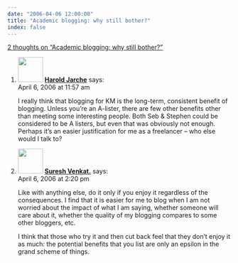 ```yaml
---
date: "2006-04-06 12:00:00"
title: "Academic blogging: why still bother?"
index: false
---
```


[2 thoughts on &ldquo;Academic blogging: why still bother?&rdquo;](/lemire/blog/2006/04-06-academic-blogging-why-still-bother)

<ol class="comment-list">
<li id="comment-3868" class="comment even thread-even depth-1">
<div class="comment-author vcard">
<img alt src="https://secure.gravatar.com/avatar/730267beb135f5c28860b280e631cb66?s=56&#038;d=mm&#038;r=g" srcset="https://secure.gravatar.com/avatar/730267beb135f5c28860b280e631cb66?s=112&#038;d=mm&#038;r=g 2x" class="avatar avatar-56 photo" height="56" width="56" decoding="async" /> <b class="fn"><a href="http://jarche.com/" class="url" rel="ugc external nofollow">Harold Jarche</a></b> <span class="says">says:</span> </div>
<div class="comment-metadata"><time datetime="2006-04-06T11:57:05+00:00">April 6, 2006 at 11:57 am</time></a> </div>
<div class="comment-content">
<p>I really think that blogging for KM is the long-term, consistent benefit of blogging. Unless you&rsquo;re an A-lister, there are few other benefits other than meeting some interesting people. Both Seb &amp; Stephen could be considered to be A listers, but even that was obviously not enough. Perhaps it&rsquo;s an easier justification for me as a freelancer &#8211; who else would I talk to?</p>
</div>
</li>
<li id="comment-3869" class="comment odd alt thread-odd thread-alt depth-1">
<div class="comment-author vcard">
<img alt src="https://secure.gravatar.com/avatar/6537c0a681d22d4a3f7bf4ce7d209a0f?s=56&#038;d=mm&#038;r=g" srcset="https://secure.gravatar.com/avatar/6537c0a681d22d4a3f7bf4ce7d209a0f?s=112&#038;d=mm&#038;r=g 2x" class="avatar avatar-56 photo" height="56" width="56" decoding="async" /> <b class="fn"><a href="http://blog.geomblog.org/" class="url" rel="ugc external nofollow">Suresh Venkat.</a></b> <span class="says">says:</span> </div>
<div class="comment-metadata"><time datetime="2006-04-06T14:20:28+00:00">April 6, 2006 at 2:20 pm</time></a> </div>
<div class="comment-content">
<p>Like with anything else, do it only if you enjoy it regardless of the consequences. I find that it is easier for me to blog when I am not worried about the impact of what I am saying, whether someone will care about it, whether the quality of my blogging compares to some other bloggers, etc.</p>
<p>I think that those who try it and then cut back feel that they don&rsquo;t enjoy it as much: the potential benefits that you list are only an epsilon in the grand scheme of things.</p>
</div>
</li>
</ol>
